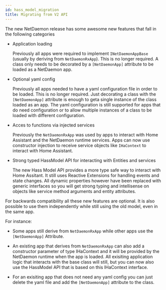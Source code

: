 ```yaml
---
id: hass_model_migration
title: Migrating from V2 API
---
```


The new NetDaemon release has some awesome new features that fall in the following categories

- Application loading

    Previously all apps were required to implement `INetDaemonAppBase` (usually by deriving from `NetDaemonRxApp`). This is no longer required. A class only needs to be decorated by a `[NetDaemonApp]` attribute to be loaded as a NetDaemon app. 

- Optional yaml config

    Previously all apps needed to have a yaml configuration file in order to be loaded. This is no longer required. Just decorating a class with the `[NetDaemonApp]` attribute is enough to geta single instance of the class loaded as an app. The yaml configuration is still supported for apps that do need configuration or to allow multiple instances of a class to be loaded with different configuration.

- Acces to functions via injected services

    Previously the `NetDaemonRxApp` was used by apps to interact with Home Assistant and the NetDaemon runtime services. Apps can now use constructor injection to receive service objects like `IHaContext` to interact with Home Assistant.

- Strong typed HassModel API for interacting with Entities and services

    The new Hass Model API provides a more type safe way to interact with Home Assitant. It still uses Reactive Extensions for handling events and state changes. All dynamic properties however have been replaced with generic interfaces so you will get strong typing and intellisense on objects like service method arguments and entity attributes.


For backwards compatibility all these new features are optional. It is also possible to use them independently while still using the old model, even in the same app.

For instance: 

- Some apps still derive from `NetDaemonRxApp` while other apps use the `[NetDaemonApp]` Attribute.

- An existing app that derives from `NetDaemonRxApp` can also add a constructor parameter of type IHaContext and it will be provided by the NetDaemon runtime when the app is loaded. All exisiting application logic that interacts with the base class will still, but you can now also use the HassModel API that is based on this IHaContext interface.

- For an exisiting app that does not need any yaml config you can just delete the yaml file and add the `[NetDaemonApp]` attribute to the class.
